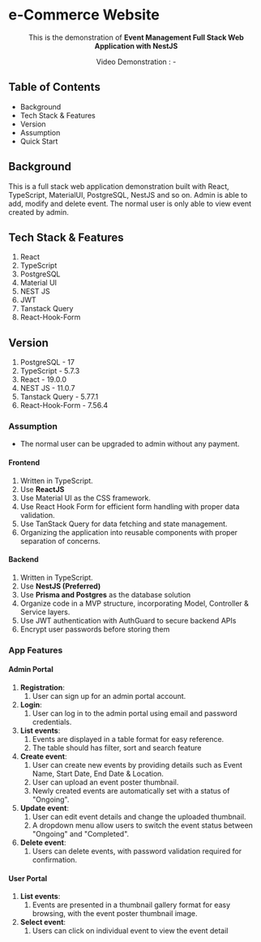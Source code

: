 # e-Commerce Website

<p align="center">This is the demonstration of <b>Event Management Full Stack Web Application with NestJS</b></p>
<p align="center">Video Demonstration : - </p>

## Table of Contents

- Background
- Tech Stack & Features
- Version
- Assumption
- Quick Start

## Background

This is a full stack web application demonstration built with React, TypeScript, MaterialUI, PostgreSQL, NestJS and so on. Admin is able to add, modify and delete event. The normal user is only able to view event created by admin.

## Tech Stack & Features

1. React
2. TypeScript
3. PostgreSQL
4. Material UI
5. NEST JS 
6. JWT
7. Tanstack Query
8. React-Hook-Form

## Version

1. PostgreSQL - 17
2. TypeScript - 5.7.3
3. React - 19.0.0
4. NEST JS - 11.0.7
5. Tanstack Query - 5.77.1
6. React-Hook-Form - 7.56.4

### Assumption

- The normal user can be upgraded to admin without any payment.

#### Frontend
1. Written in TypeScript.
2. Use **ReactJS**
3. Use Material UI as the CSS framework.
4. Use React Hook Form for efficient form handling with proper data validation.
5. Use TanStack Query for data fetching and state management.
6. Organizing the application into reusable components with proper separation of concerns.

#### Backend
1. Written in TypeScript.
2. Use **NestJS (Preferred)** 
3. Use **Prisma and Postgres** as the database solution
4. Organize code in a MVP structure, incorporating Model, Controller & Service layers.
5. Use JWT authentication with AuthGuard to secure backend APIs
6. Encrypt user passwords before storing them

### App Features

#### Admin Portal

1. **Registration**: 
   1. User can sign up for an admin portal account.
2. **Login**: 
   1. User can log in to the admin portal using email and password credentials.
3. **List events**: 
   1. Events are displayed in a table format for easy reference.
   2. The table should has filter, sort and search feature
4. **Create event**:
   1. User can create new events by providing details such as Event Name, Start Date, End Date & Location.
   2. User can upload an event poster thumbnail.
   3. Newly created events are automatically set with a status of "Ongoing".
5. **Update event**: 
   1. User can edit event details and change the uploaded thumbnail.
   2. A dropdown menu allow users to switch the event status between "Ongoing" and "Completed".
6. **Delete event**: 
   1. Users can delete events, with password validation required for confirmation.

#### User Portal

1. **List events**: 
   1. Events are presented in a thumbnail gallery format for easy browsing, with the event poster thumbnail image.
2. **Select event**: 
   1. Users can click on individual event to view the event detail